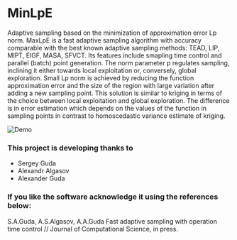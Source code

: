 # MinLpE
Adaptive sampling based on the minimization of approximation error Lp norm. MaxLpE is a fast adaptive sampling algorithm with accuracy comparable with the best known adaptive sampling methods: TEAD, LIP, MIPT, EIGF, MASA, SFVCT. Its features include smapling time control and parallel (batch) point generation. The norm parameter p regulates sampling, inclining it either towards local exploitation or, conversely, global exploration. Small Lp norm is achieved by reducing the function approximation error and the size of the region with large variation after adding a new sampling point. This solution is similar to kriging in terms of the choice between local exploitation and global exploration. The difference is in error estimation which depends on the values of the function in sampling points in contrast to homoscedastic variance estimate of kriging.

![Demo](./demo.gif)

### This project is developing thanks to

- Sergey Guda
- Alexandr Algasov
- Alexander Guda

### If you like the software acknowledge it using the references below:

S.A.Guda, A.S.Algasov, A.A.Guda Fast adaptive sampling with operation time control // Journal of Computational Science, in press.
